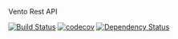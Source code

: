 Vento Rest API

[![Build Status](https://api.travis-ci.org/Vento/rest-api.svg?branch=master)](https://travis-ci.org/Vento/rest-api) [![codecov](https://codecov.io/gh/vvasiloud/edu-microservices/branch/master/graph/badge.svg?token=anhh0mxPWv)](https://codecov.io/gh/vvasiloud/edu-microservices) [![Dependency Status](https://www.versioneye.com/user/projects/5813a79acd069a3418079fa0/badge.svg)](https://www.versioneye.com/user/projects/5813a79acd069a3418079fa0?child=summary#dialog_dependency_badge)